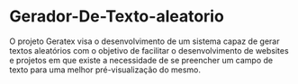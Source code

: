 # Gerador-De-Texto-aleatorio

O projeto Geratex visa o desenvolvimento de um sistema capaz de gerar textos aleatórios com o objetivo de facilitar o desenvolvimento de websites e projetos em que existe a necessidade de se preencher um campo de texto para uma melhor pré-visualização do mesmo.

